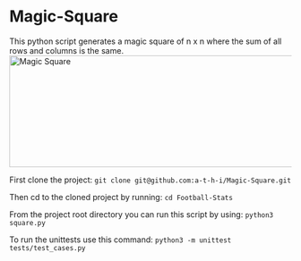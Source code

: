 # Magic-Square
This python script generates a magic square of n x n where the sum of all rows and columns is the same.
<img src="https://study.com/cimages/multimages/16/4x4_21276918144301086484.jpg" alt="Magic Square" width="1000" height="200">

First clone the project: `git clone git@github.com:a-t-h-i/Magic-Square.git`

Then cd to the cloned project by running: `cd Football-Stats`

From the project root directory you can run this script by using: `python3 square.py`

To run the unittests use this command: `python3 -m unittest tests/test_cases.py`
